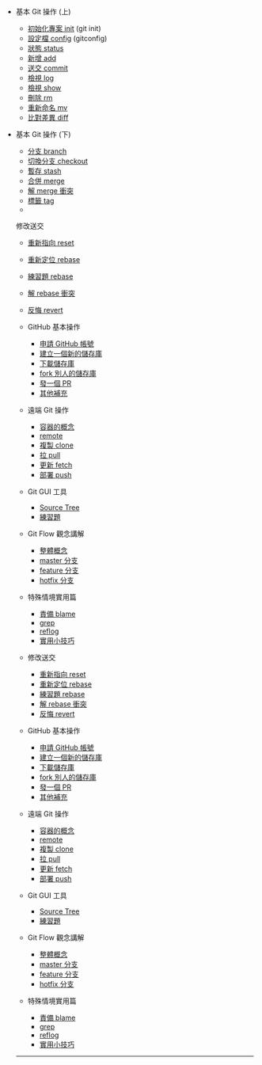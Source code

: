 - 基本 Git 操作 (上)

  - [初始化專案 init](https://alincode.github.io/git-workshop-for-iii/command/init.html) (git init)
  - [設定檔 config](https://alincode.github.io/git-workshop-for-iii/command/config.html) (gitconfig)
  - [狀態 status](https://alincode.github.io/git-workshop-for-iii/command/status.html)
  - [新增 add](https://alincode.github.io/git-workshop-for-iii/command/add.html)
  - [送交 commit](https://alincode.github.io/git-workshop-for-iii/command/commit.html)
  - [檢視 log](https://alincode.github.io/git-workshop-for-iii/command/log.html)
  - [檢視 show](https://alincode.github.io/git-workshop-for-iii/command/show.html)
  - [刪除 rm](https://alincode.github.io/git-workshop-for-iii/command/rm.html)
  - [重新命名 mv](https://alincode.github.io/git-workshop-for-iii/command/mv.html)
  - [比對差異 diff](https://alincode.github.io/git-workshop-for-iii/command/diff.html)

- 基本 Git 操作 (下)

  - [分支 branch](https://alincode.github.io/git-workshop-for-iii/command/branch.html)
  - [切換分支 checkout](https://alincode.github.io/git-workshop-for-iii/command/checkout.html)
  - [暫存 stash](https://alincode.github.io/git-workshop-for-iii/command/stash.html)
  - [合併 merge](https://alincode.github.io/git-workshop-for-iii/command/merge.html)
  - [解 merge 衝突](https://alincode.github.io/git-workshop-for-iii/foundation/conflict.html)
  - [標籤 tag](https://alincode.github.io/git-workshop-for-iii/command/tag.html)
  - 

  修改送交

  - [重新指向 reset](https://alincode.github.io/git-workshop-for-iii/command/reset.html)
  - [重新定位 rebase](https://alincode.github.io/git-workshop-for-iii/command/rebase.html)
  - [練習題 rebase](https://alincode.github.io/git-workshop-for-iii/practice/rebase.html)
  - [解 rebase 衝突](https://alincode.github.io/git-workshop-for-iii/practice/rebase-conflict.html)
  - [反悔 revert](https://alincode.github.io/git-workshop-for-iii/command/revert.html)

  - GitHub 基本操作
    - [申請 GitHub 帳號](https://alincode.github.io/git-workshop-for-iii/github/signup.html)
    - [建立一個新的儲存庫](https://alincode.github.io/git-workshop-for-iii/github/repo.html)
    - [下載儲存庫](https://alincode.github.io/git-workshop-for-iii/github/clone.html)
    - [fork 別人的儲存庫](https://alincode.github.io/git-workshop-for-iii/github/fork.html)
    - [發一個 PR](https://alincode.github.io/git-workshop-for-iii/github/pr.html)
    - [其他補充](https://alincode.github.io/git-workshop-for-iii/github/mise.html)
  - 遠端 Git 操作
    - [容器的概念](https://alincode.github.io/git-workshop-for-iii/foundation/container.html)
    - [remote](https://alincode.github.io/git-workshop-for-iii/command/remote.html)
    - [複製 clone](https://alincode.github.io/git-workshop-for-iii/command/clone.html)
    - [拉 pull](https://alincode.github.io/git-workshop-for-iii/command/pull.html)
    - [更新 fetch](https://alincode.github.io/git-workshop-for-iii/command/fetch.html)
    - [部署 push](https://alincode.github.io/git-workshop-for-iii/command/push.html)
  - Git GUI 工具
    - [Source Tree](https://alincode.github.io/git-workshop-for-iii/gui/sourcetree.html)
    - [練習題](https://alincode.github.io/git-workshop-for-iii/gui/practice.html)
  - Git Flow 觀念講解
    - [整體概念](https://alincode.github.io/git-workshop-for-iii/git-flow/)
    - [master 分支](https://alincode.github.io/git-workshop-for-iii/git-flow/master.html)
    - [feature 分支](https://alincode.github.io/git-workshop-for-iii/git-flow/feature.html)
    - [hotfix 分支](https://alincode.github.io/git-workshop-for-iii/git-flow/hotfix.html)
  - 特殊情境實用篇
    - [責備 blame](https://alincode.github.io/git-workshop-for-iii/command/blame.html)
    - [grep](https://alincode.github.io/git-workshop-for-iii/command/grep.html)
    - [reflog](https://alincode.github.io/git-workshop-for-iii/command/reflog.html)
    - [實用小技巧](https://alincode.github.io/git-workshop-for-iii/tips.html)

  - 修改送交

    - [重新指向 reset](https://alincode.github.io/git-workshop-for-iii/command/reset.html)
    - [重新定位 rebase](https://alincode.github.io/git-workshop-for-iii/command/rebase.html)
    - [練習題 rebase](https://alincode.github.io/git-workshop-for-iii/practice/rebase.html)
    - [解 rebase 衝突](https://alincode.github.io/git-workshop-for-iii/practice/rebase-conflict.html)
    - [反悔 revert](https://alincode.github.io/git-workshop-for-iii/command/revert.html)

  - GitHub 基本操作

    - [申請 GitHub 帳號](https://alincode.github.io/git-workshop-for-iii/github/signup.html)
    - [建立一個新的儲存庫](https://alincode.github.io/git-workshop-for-iii/github/repo.html)
    - [下載儲存庫](https://alincode.github.io/git-workshop-for-iii/github/clone.html)
    - [fork 別人的儲存庫](https://alincode.github.io/git-workshop-for-iii/github/fork.html)
    - [發一個 PR](https://alincode.github.io/git-workshop-for-iii/github/pr.html)
    - [其他補充](https://alincode.github.io/git-workshop-for-iii/github/mise.html)

  - 遠端 Git 操作

    - [容器的概念](https://alincode.github.io/git-workshop-for-iii/foundation/container.html)
    - [remote](https://alincode.github.io/git-workshop-for-iii/command/remote.html)
    - [複製 clone](https://alincode.github.io/git-workshop-for-iii/command/clone.html)
    - [拉 pull](https://alincode.github.io/git-workshop-for-iii/command/pull.html)
    - [更新 fetch](https://alincode.github.io/git-workshop-for-iii/command/fetch.html)
    - [部署 push](https://alincode.github.io/git-workshop-for-iii/command/push.html)

  - Git GUI 工具

    - [Source Tree](https://alincode.github.io/git-workshop-for-iii/gui/sourcetree.html)
    - [練習題](https://alincode.github.io/git-workshop-for-iii/gui/practice.html)

  - Git Flow 觀念講解

    - [整體概念](https://alincode.github.io/git-workshop-for-iii/git-flow/)
    - [master 分支](https://alincode.github.io/git-workshop-for-iii/git-flow/master.html)
    - [feature 分支](https://alincode.github.io/git-workshop-for-iii/git-flow/feature.html)
    - [hotfix 分支](https://alincode.github.io/git-workshop-for-iii/git-flow/hotfix.html)

  - 特殊情境實用篇

    - [責備 blame](https://alincode.github.io/git-workshop-for-iii/command/blame.html)
    - [grep](https://alincode.github.io/git-workshop-for-iii/command/grep.html)
    - [reflog](https://alincode.github.io/git-workshop-for-iii/command/reflog.html)
    - [實用小技巧](https://alincode.github.io/git-workshop-for-iii/tips.html)

    

    

  ------------------

  